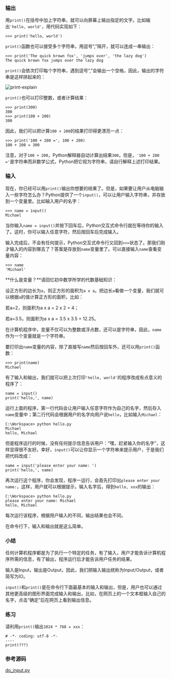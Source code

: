 
### 输出

用`print()`在括号中加上字符串，就可以向屏幕上输出指定的文字。比如输出`'hello, world'`，用代码实现如下：

```
>>> print('hello, world')

```

`print()`函数也可以接受多个字符串，用逗号“,”隔开，就可以连成一串输出：

```
>>> print('The quick brown fox', 'jumps over', 'the lazy dog')
The quick brown fox jumps over the lazy dog

```

`print()`会依次打印每个字符串，遇到逗号“,”会输出一个空格，因此，输出的字符串是这样拼起来的：

<img alt="print-explain" data-src="/files/attachments/1017032122300544/l" src="/static/img/loading.svg"/>

`print()`也可以打印整数，或者计算结果：

```
>>> print(300)
300
>>> print(100 + 200)
300

```

因此，我们可以把计算`100 + 200`的结果打印得更漂亮一点：

```
>>> print('100 + 200 =', 100 + 200)
100 + 200 = 300

```

注意，对于`100 + 200`，Python解释器自动计算出结果`300`，但是，`'100 + 200 ='`是字符串而非数学公式，Python把它视为字符串，请自行解释上述打印结果。

### 输入

现在，你已经可以用`print()`输出你想要的结果了。但是，如果要让用户从电脑输入一些字符怎么办？Python提供了一个`input()`，可以让用户输入字符串，并存放到一个变量里。比如输入用户的名字：

```
>>> name = input()
Michael

```

当你输入`name = input()`并按下回车后，Python交互式命令行就在等待你的输入了。这时，你可以输入任意字符，然后按回车后完成输入。

输入完成后，不会有任何提示，Python交互式命令行又回到`>>>`状态了。那我们刚才输入的内容到哪去了？答案是存放到`name`变量里了。可以直接输入`name`查看变量内容：

```
>>> name
'Michael'

```

**什么是变量？**请回忆初中数学所学的代数基础知识：

设正方形的边长为`a`，则正方形的面积为`a x a`。把边长`a`看做一个变量，我们就可以根据`a`的值计算正方形的面积，比如：

若a=2，则面积为a x a = 2 x 2 = 4；

若a=3.5，则面积为a x a = 3.5 x 3.5 = 12.25。

在计算机程序中，变量不仅可以为整数或浮点数，还可以是字符串，因此，`name`作为一个变量就是一个字符串。

要打印出`name`变量的内容，除了直接写`name`然后按回车外，还可以用`print()`函数：

```
>>> print(name)
Michael

```

有了输入和输出，我们就可以把上次打印`'hello, world'`的程序改成有点意义的程序了：

```
name = input()
print('hello,', name)

```

运行上面的程序，第一行代码会让用户输入任意字符作为自己的名字，然后存入`name`变量中；第二行代码会根据用户的名字向用户说`hello`，比如输入`Michael`：

```
C:\Workspace> python hello.py
Michael
hello, Michael

```

但是程序运行的时候，没有任何提示信息告诉用户：“嘿，赶紧输入你的名字”，这样显得很不友好。幸好，`input()`可以让你显示一个字符串来提示用户，于是我们把代码改成：

```
name = input('please enter your name: ')
print('hello,', name)

```

再次运行这个程序，你会发现，程序一运行，会首先打印出`please enter your name:`，这样，用户就可以根据提示，输入名字后，得到`hello, xxx`的输出：

```
C:\Workspace> python hello.py
please enter your name: Michael
hello, Michael

```

每次运行该程序，根据用户输入的不同，输出结果也会不同。

在命令行下，输入和输出就是这么简单。

### 小结

任何计算机程序都是为了执行一个特定的任务，有了输入，用户才能告诉计算机程序所需的信息，有了输出，程序运行后才能告诉用户任务的结果。

输入是Input，输出是Output，因此，我们把输入输出统称为Input/Output，或者简写为IO。

`input()`和`print()`是在命令行下面最基本的输入和输出，但是，用户也可以通过其他更高级的图形界面完成输入和输出，比如，在网页上的一个文本框输入自己的名字，点击“确定”后在网页上看到输出信息。

### 练习

请利用`print()`输出`1024 * 768 = xxx`：

```
# -*- coding: utf-8 -*-
----
print(???)

```

### 参考源码

[do_input.py](https://github.com/michaelliao/learn-python3/blob/master/samples/basic/do_input.py)
